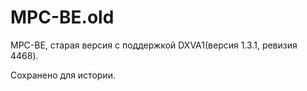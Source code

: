 # MPC-BE.old
MPC-BE, старая версия с поддержкой DXVA1(версия 1.3.1, ревизия 4468).

Сохранено для истории.
